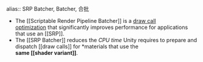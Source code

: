 alias:: SRP Batcher, Batcher, 合批

- The [[Scriptable Render Pipeline Batcher]] is a [draw call optimization](https://docs.unity3d.com/2023.2/Documentation/Manual/optimizing-draw-calls.html) that significantly improves performance for applications that use an [[SRP]].
- The [[SRP Batcher]] reduces the *CPU time* Unity requires to prepare and dispatch [[draw calls]] for *materials that use the **same [[shader variant]]**.
